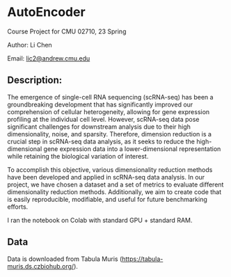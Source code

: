 # AutoEncoder

Course Project for CMU 02710, 23 Spring

Author:     Li Chen

Email:      lic2@andrew.cmu.edu

## Description: 

The emergence of single-cell RNA sequencing (scRNA-seq) has been a groundbreaking development that has significantly improved our comprehension of cellular heterogeneity, allowing for gene expression profiling at the individual cell level. However, scRNA-seq data pose significant challenges for downstream analysis due to their high dimensionality, noise, and sparsity. Therefore, dimension reduction is a crucial step in scRNA-seq data analysis, as it seeks to reduce the high-dimensional gene expression data into a lower-dimensional representation while retaining the biological variation of interest. 

To accomplish this objective, various dimensionality reduction methods have been developed and applied in scRNA-seq data analysis. In our project, we have chosen a dataset and a set of metrics to evaluate different dimensionality reduction methods. Additionally, we aim to create code that is easily reproducible, modifiable, and useful for future benchmarking efforts.

I ran the notebook on Colab with standard GPU + standard RAM.

## Data

  Data is downloaded from Tabula Muris (https://tabula-muris.ds.czbiohub.org/).
